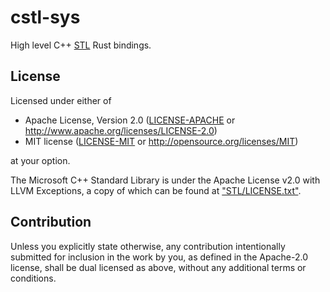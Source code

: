 # cstl-sys
High level C++ [STL](https://github.com/microsoft/STL) Rust bindings.

## License
Licensed under either of

 * Apache License, Version 2.0
   ([LICENSE-APACHE](LICENSE-APACHE) or http://www.apache.org/licenses/LICENSE-2.0)
 * MIT license
   ([LICENSE-MIT](LICENSE-MIT) or http://opensource.org/licenses/MIT)

at your option.

The Microsoft C++ Standard Library is under the Apache License v2.0 with LLVM Exceptions, a copy of which can be found at ["STL/LICENSE.txt"](CSTL/STL/LICENSE.txt).

## Contribution

Unless you explicitly state otherwise, any contribution intentionally submitted
for inclusion in the work by you, as defined in the Apache-2.0 license, shall be
dual licensed as above, without any additional terms or conditions.
